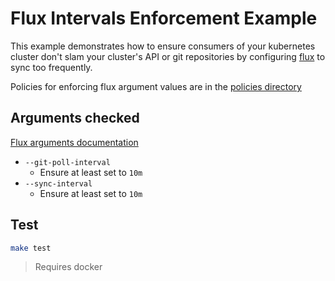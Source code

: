 # Flux Intervals Enforcement Example

This example demonstrates how to ensure consumers of your kubernetes cluster don't slam your cluster's API or git repositories by configuring [flux](https://fluxcd.io/) to sync too frequently.

Policies for enforcing flux argument values are in the [policies directory](./policies)

## Arguments checked

[Flux arguments documentation](https://docs.fluxcd.io/en/latest/references/daemon/)

- `--git-poll-interval`
  - Ensure at least set to `10m`
- `--sync-interval`
  - Ensure at least set to `10m`

## Test

```bash
make test
```

> Requires docker
